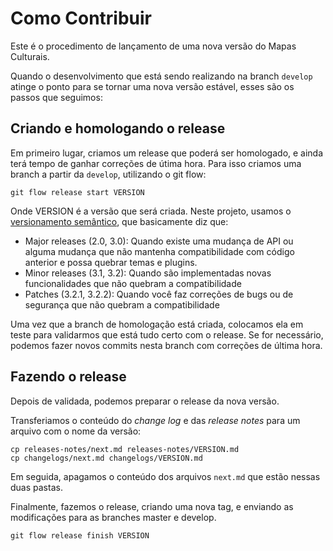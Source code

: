 # Como Contribuir

Este é o procedimento de lançamento de uma nova versão do Mapas Culturais.

Quando o desenvolvimento que está sendo realizando na branch `develop` atinge o ponto para se tornar uma nova versão estável, esses são os passos que seguimos:

## Criando e homologando o release

Em primeiro lugar, criamos um release que poderá ser homologado, e ainda terá tempo de ganhar correções de útima hora. Para isso criamos uma branch a partir da `develop`, utilizando o git flow:

```
git flow release start VERSION
```

Onde VERSION é a versão que será criada. Neste projeto, usamos o [versionamento semântico](http://semver.org/), que basicamente diz que:

* Major releases (2.0, 3.0): Quando existe uma mudança de API ou alguma mudança que não mantenha compatibilidade com código anterior e possa quebrar temas e plugins.
* Minor releases (3.1, 3.2): Quando são implementadas novas funcionalidades que não quebram a compatibilidade   
* Patches (3.2.1, 3.2.2): Quando você faz correções de bugs ou de segurança que não quebram a compatibilidade

Uma vez que a branch de homologação está criada, colocamos ela em teste para validarmos que está tudo certo com o release. Se for necessário, podemos fazer novos commits nesta branch com correções de última hora.

## Fazendo o release

Depois de validada, podemos preparar o release da nova versão.

Transferiamos o conteúdo do *change log* e das *release notes* para um arquivo com o nome da versão:

```
cp releases-notes/next.md releases-notes/VERSION.md
cp changelogs/next.md changelogs/VERSION.md
``` 

Em seguida, apagamos o conteúdo dos arquivos `next.md` que estão nessas duas pastas.

Finalmente, fazemos o release, criando uma nova tag, e enviando as modificações para as branches master e develop.

```
git flow release finish VERSION
```
